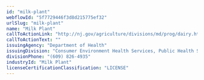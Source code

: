 ```yaml
---
id: "milk-plant"
webflowId: "5f7729446f3d8d215775ef32"
urlSlug: "milk-plant"
name: "Milk Plant"
callToActionLink: "http://nj.gov/agriculture/divisions/md/prog/dairy.html"
callToActionText: ""
issuingAgency: "Department of Health"
issuingDivision: "Consumer Environment Health Services, Public Health Sanitation and Safety Program"
divisionPhone: "(609) 826-4935"
industryId: "Milk Plant"
licenseCertificationClassification: "LICENSE"
---
```

